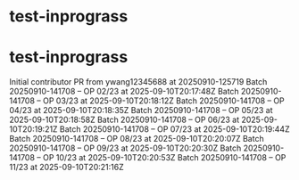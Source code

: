 # test-inprograss
# test-inprograss
Initial contributor PR from ywang12345688 at 20250910-125719
Batch 20250910-141708 – OP 02/23 at 2025-09-10T20:17:48Z
Batch 20250910-141708 – OP 03/23 at 2025-09-10T20:18:12Z
Batch 20250910-141708 – OP 04/23 at 2025-09-10T20:18:35Z
Batch 20250910-141708 – OP 05/23 at 2025-09-10T20:18:58Z
Batch 20250910-141708 – OP 06/23 at 2025-09-10T20:19:21Z
Batch 20250910-141708 – OP 07/23 at 2025-09-10T20:19:44Z
Batch 20250910-141708 – OP 08/23 at 2025-09-10T20:20:07Z
Batch 20250910-141708 – OP 09/23 at 2025-09-10T20:20:30Z
Batch 20250910-141708 – OP 10/23 at 2025-09-10T20:20:53Z
Batch 20250910-141708 – OP 11/23 at 2025-09-10T20:21:16Z
